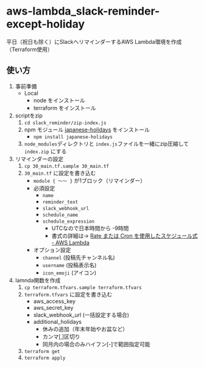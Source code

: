 # aws-lambda_slack-reminder-except-holiday
平日（祝日も除く）にSlackへリマインダーするAWS Lambda環境を作成（Terraform使用）

## 使い方
1. 事前準備
	* Local
		* node をインストール
		* terraform をインストール
1. scriptをzip
	1. `cd slack_reminder/zip-index.js`
	1. npm モジュール [japanese-holidays](https://www.npmjs.com/package/japanese-holidays "https://www.npmjs.com/package/japanese-holidays") をインストール
		* `npm install japanese-holidays`
	1. `node_modules`ディレクトリと `index.js`ファイルを一緒にzip圧縮して `index.zip` にする
1. リマインダーの設定
	1. `cp 30_main.tf.sample 30_main.tf`
	1. `30_main.tf` に設定を書き込む
		* `module { ～～ }` が1ブロック（リマインダー）
		* 必須設定
			* `name`
			* `reminder_text`
			* `slack_webhook_url`
			* `schedule_name`
			* `schedule_expression`
				* UTCなので日本時間から -9時間 
				* 書式の詳細は→ [Rate または Cron を使用したスケジュール式 - AWS Lambda](http://docs.aws.amazon.com/ja_jp/lambda/latest/dg/tutorial-scheduled-events-schedule-expressions.html "http://docs.aws.amazon.com/ja_jp/lambda/latest/dg/tutorial-scheduled-events-schedule-expressions.html")
		* オプション設定
			* `channel` (投稿先チャンネル名)
			* `username` (投稿表示名)
			* `icon_emoji` (アイコン)
1. lamnda関数を作成
	1. `cp terraform.tfvars.sample terraform.tfvars`
	1. `terraform.tfvars` に設定を書き込む
		* aws_access_key
		* aws_secret_key
		* slack_webhook_url (一括設定する場合)
		* additional_holidays
			* 休みの追加（年末年始やお盆など）
			* カンマ[,]区切り
			* 同月内の場合のみハイフン[-]で範囲指定可能
	1. `terraform get`
	1. `terraform apply`
